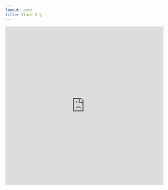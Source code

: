 ```yaml
---
layout: post
title: Stare 3 ½
---
```


<iframe src="http://hascanvas.com/stare2.5/embed" frameborder="0" scrolling="no" style="width:500px;height:500px;"></iframe>